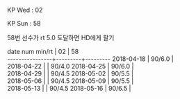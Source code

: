 KP Wed : 02

KP Sun : 58

58번 선수가 rt 5.0 도달하면 HD에게 팔기

date num min/rt |    02   |    58   
----------------+---------+---------
2018-04-18      |  90/6.0 |        
2018-04-22      |         |  90/4.0
2018-04-25      |  90/6.0 |        
2018-04-29      |         |  90/4.5
2018-05-02      |  90/5.5 |        
2018-05-06      |         |  90/4.5
2018-05-09      |  90/5.5 |        
2018-05-13      |         |  90/4.5
2018-05-16      |  90/6.5 |        

